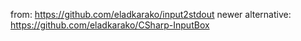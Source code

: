 from: https://github.com/eladkarako/input2stdout 
newer alternative: https://github.com/eladkarako/CSharp-InputBox  